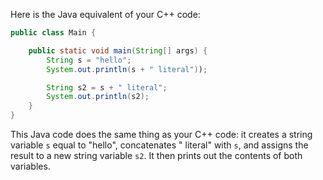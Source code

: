 Here is the Java equivalent of your C++ code:

```java
public class Main {

    public static void main(String[] args) {
        String s = "hello";
        System.out.println(s + " literal"));

        String s2 = s + " literal";
        System.out.println(s2);
    }
}
```
This Java code does the same thing as your C++ code: it creates a string variable `s` equal to "hello", concatenates " literal" with `s`, and assigns the result to a new string variable `s2`. It then prints out the contents of both variables.
